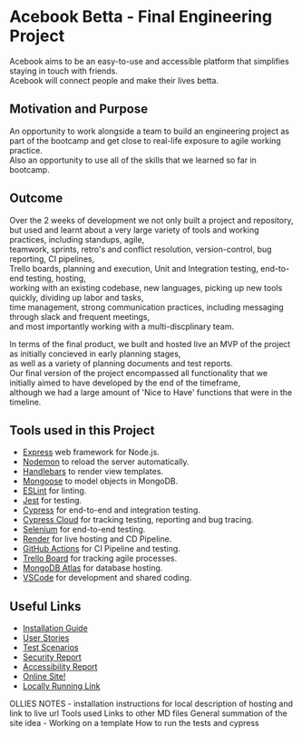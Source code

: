 # **Acebook Betta - Final Engineering Project**
Acebook aims to be an easy-to-use and accessible platform that simplifies staying in touch with friends.  
Acebook will connect people and make their lives betta.

## **Motivation and Purpose**
  
  An opportunity to work alongside a team to build an engineering project as part of the bootcamp and get close to real-life exposure to agile working practice.  
  Also an opportunity to use all of the skills that we learned so far in bootcamp.

## **Outcome** 

  Over the 2 weeks of development we not only built a project and repository,  
  but used and learnt about a very large variety of tools and working practices, including standups, agile,  
  teamwork, sprints, retro's and conflict resolution, version-control, bug reporting, CI pipelines,  
  Trello boards, planning and execution, Unit and Integration testing, end-to-end testing, hosting,  
  working with an existing codebase, new languages, picking up new tools quickly, dividing up labor and tasks,  
  time management, strong communication practices, including messaging through slack and frequent meetings,  
  and most importantly working with a multi-discplinary team.
  
  In terms of the final product, we built and hosted live an MVP of the project as initially concieved in early planning stages,  
  as well as a variety of planning documents and test reports.  
  Our final version of the project encompassed all functionality that we initially aimed to have developed by the end of the timeframe,  
  although we had a large amount of 'Nice to Have' functions that were in the timeline. 

## **Tools used in this Project** 

- [Express](https://expressjs.com/) web framework for Node.js.
- [Nodemon](https://nodemon.io/) to reload the server automatically.
- [Handlebars](https://handlebarsjs.com/) to render view templates.
- [Mongoose](https://mongoosejs.com) to model objects in MongoDB.
- [ESLint](https://eslint.org) for linting.
- [Jest](https://jestjs.io/) for testing.
- [Cypress](https://www.cypress.io/) for end-to-end and integration testing.
- [Cypress Cloud](https://www.cypress.io/) for tracking testing, reporting and bug tracing.
- [Selenium](https://www.selenium.dev/documentation/webdriver/) for end-to-end testing.
- [Render](https://render.com/) for live hosting and CD Pipeline.
- [GitHub Actions](https://github.com/) for CI Pipeline and testing.
- [Trello Board](https://trello.com/b/ZcUWX9qo/betta-acebook) for tracking agile processes.
- [MongoDB Atlas](https://www.mongodb.com/cloud/atlas/register) for database hosting.
- [VSCode](https://code.visualstudio.com/) for development and shared coding.


## **Useful Links**

- [Installation Guide](INSTALLATION.md)
- [User Stories](betta_user_stories.md)
- [Test Scenarios](betta_test_scenarios.md)
- [Security Report](betta_security_report.md)
- [Accessibility Report](https://docs.google.com/document/d/1rBMSxzNgXs747tmHVDKBoszWmDwIkhp8ByLqVxFgwzo)
- [Online Site!](https://test-render-pmpx.onrender.com/)
- [Locally Running Link](http://localhost:3000/)





OLLIES NOTES - 
installation instructions for local
description of hosting and link to live url
Tools used
Links to other MD files
General summation of the site idea - 
Working on a template
How to run the tests and cypress